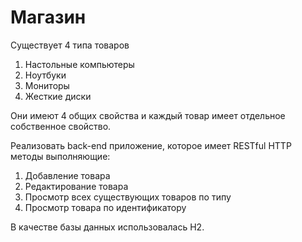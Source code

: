 # Магазин
Существует 4 типа товаров

1) Настольные компьютеры
2) Ноутбуки
3) Мониторы
4) Жесткие диски

Они имеют 4 общих свойства и каждый товар имеет отдельное собственное свойство.

Реализовать back-end приложение, которое имеет RESTful HTTP методы выполняющие: 
1. Добавление товара
2. Редактирование товара
3. Просмотр всех существующих товаров по типу
4. Просмотр товара по идентификатору

В качестве базы данных использовалась H2.
